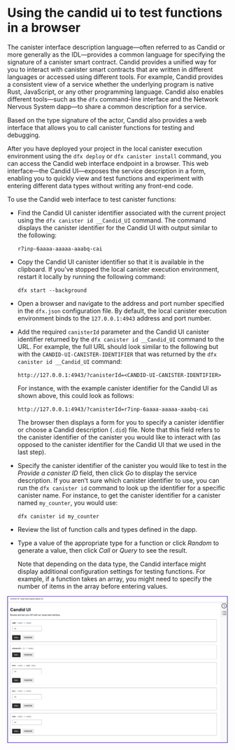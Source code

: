 # Using the candid ui to test functions in a browser

The canister interface description language—often referred to as Candid or more generally as the IDL—provides a common language for specifying the signature of a canister smart contract.
Candid provides a unified way for you to interact with canister smart contracts that are written in different languages or accessed using different tools.
For example, Candid provides a consistent view of a service whether the underlying program is native Rust, JavaScript, or any other programming language. 
Candid also enables different tools—such as the `dfx` command-line interface and the Network Nervous System dapp—to share a common description for a service.

Based on the type signature of the actor, Candid also provides a web interface that allows you to call canister functions for testing and debugging.


After you have deployed your project in the local canister execution environment using the `dfx deploy` or `dfx canister install` command, you can access the Candid web interface endpoint in a browser. 
This web interface—the Candid UI—exposes the service description in a form, enabling you to quickly view and test functions and experiment with entering different data types without writing any front-end code.

To use the Candid web interface to test canister functions:

- Find the Candid UI canister identifier associated with the current project using the `dfx canister id __Candid_UI` command. The command displays the canister identifier for the Candid UI with output similar to the following:
    ```
    r7inp-6aaaa-aaaaa-aaabq-cai
    ```

- Copy the Candid UI canister identifier so that it is available in the clipboard. If you've stopped the local canister execution environment, restart it locally by running the following command:
    ```
    dfx start --background
    ```

- Open a browser and navigate to the address and port number specified in the `dfx.json` configuration file. By default, the local canister execution environment binds to the `127.0.0.1:4943` address and port number.
- Add the required `canisterId` parameter and the Candid UI canister identifier returned by the `dfx canister id __Candid_UI` command to the URL. For example, the full URL should look similar to the following but with the `CANDID-UI-CANISTER-IDENTIFIER` that was returned by the `dfx canister id __Candid_UI` command:
    ```
    http://127.0.0.1:4943/?canisterId=<CANDID-UI-CANISTER-IDENTIFIER>
    ```
    For instance, with the example canister identifier for the Candid UI as shown above, this could look as follows:
    ```
    http://127.0.0.1:4943/?canisterId=r7inp-6aaaa-aaaaa-aaabq-cai
    ```

    The browser then displays a form for you to specify a canister identifier or choose a Candid description (`.did`) file. 
    Note that this field refers to the canister identifier of the canister you would like to interact with (as opposed to the canister identifier for the Candid UI that we used in the last step).

- Specify the canister identifier of the canister you would like to test in the *Provide a canister ID* field, then click *Go* to display the service description.
    If you aren’t sure which canister identifier to use, you can run the `dfx canister id` command to look up the identifier for a specific canister name.
    For instance, to get the canister identifier for a canister named `my_counter`, you would use:
    ```
    dfx canister id my_counter
    ```
- Review the list of function calls and types defined in the dapp.
- Type a value of the appropriate type for a function or click *Random* to generate a value, then click *Call* or *Query* to see the result.

    Note that depending on the data type, the Candid interface might display additional configuration settings for testing functions.
    For example, if a function takes an array, you might need to specify the number of items in the array before entering values.


![Calculator functions](_attachments/candid-calc.png)

